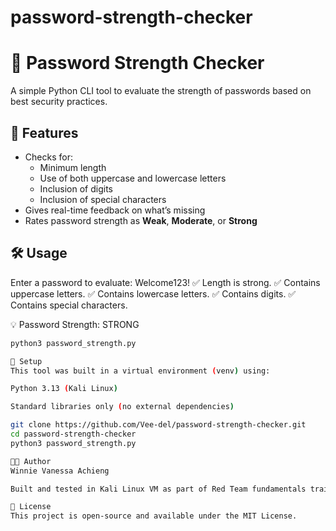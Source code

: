 # password-strength-checker
# 🔐 Password Strength Checker

A simple Python CLI tool to evaluate the strength of passwords based on best security practices.

## 📌 Features

- Checks for:
  - Minimum length
  - Use of both uppercase and lowercase letters
  - Inclusion of digits
  - Inclusion of special characters
- Gives real-time feedback on what’s missing
- Rates password strength as **Weak**, **Moderate**, or **Strong**

## 🛠️ Usage


Enter a password to evaluate: Welcome123!
✅ Length is strong.
✅ Contains uppercase letters.
✅ Contains lowercase letters.
✅ Contains digits.
✅ Contains special characters.

💡 Password Strength: STRONG

```bash
python3 password_strength.py

🚀 Setup
This tool was built in a virtual environment (venv) using:

Python 3.13 (Kali Linux)

Standard libraries only (no external dependencies)

git clone https://github.com/Vee-del/password-strength-checker.git
cd password-strength-checker
python3 password_strength.py

👩‍💻 Author
Winnie Vanessa Achieng

Built and tested in Kali Linux VM as part of Red Team fundamentals training.

📄 License
This project is open-source and available under the MIT License.
